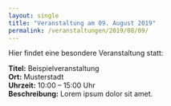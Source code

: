 ```yaml
---
layout: single
title: "Veranstaltung am 09. August 2019"
permalink: /veranstaltungen/2019/08/09/
---
```


Hier findet eine besondere Veranstaltung statt:

**Titel:** Beispielveranstaltung  
**Ort:** Musterstadt  
**Uhrzeit:** 10:00 – 15:00 Uhr  
**Beschreibung:** Lorem ipsum dolor sit amet.

